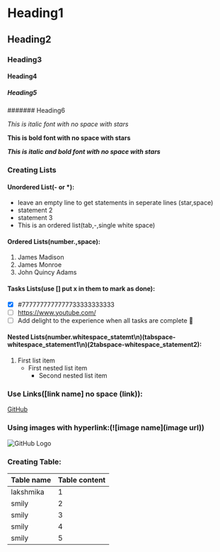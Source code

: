 # Heading1
## Heading2
### Heading3
#### Heading4
##### Heading5
####### Heading6

*This is italic font with no space with stars*

**This is bold font with no space with stars**

***This is italic and bold font with no space with stars***

### Creating Lists
#### Unordered List(- or *):
  - leave an empty line to get statements in seperate lines (star,space)
  - statement 2
  - statement 3
  - This is an ordered list(tab,-,single white space)

#### Ordered Lists(number.,space):
1. James Madison
2. James Monroe
3. John Quincy Adams

#### Tasks Lists(use [] put x in them to mark as done):
- [x] #7777777777777733333333333
- [ ] https://www.youtube.com/
- [ ] Add delight to the experience when all tasks are complete :tada:

#### Nested Lists(number.whitespace_statemt\n)(tabspace-whitespace_statement1\n)(2tabspace-whitespace_statement2):
1. First list item
   - First nested list item
     - Second nested list item
### Use Links([link name] no space (link)):
[GitHub](https://github.com/)
### Using images with hyperlink:(![image name](image url))
![GitHub Logo](https://play-lh.googleusercontent.com/PCpXdqvUWfCW1mXhH1Y_98yBpgsWxuTSTofy3NGMo9yBTATDyzVkqU580bfSln50bFU)

### Creating Table:
Table name|Table content
----|-----
lakshmika|1
smily|2
smily|3
smily|4
smily|5



